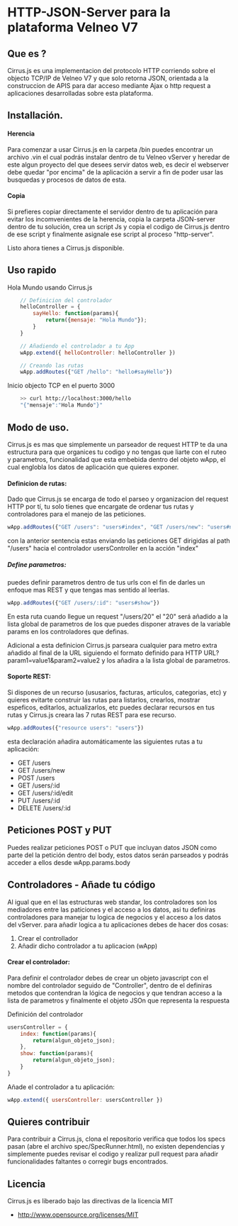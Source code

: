 # HTTP-JSON-Server para la plataforma Velneo V7

## Que es ?

Cirrus.js es una implementacion del protocolo HTTP corriendo sobre el objecto TCP/IP de Velneo V7 y que solo retorna JSON, orientada a la construccion de APIS para dar acceso mediante Ajax o http request a aplicaciones desarrolladas sobre esta plataforma.

## Installación.

#### Herencia
Para comenzar a usar Cirrus.js en la carpeta /bin puedes encontrar un archivo .vin el cual podrás instalar dentro de tu Velneo vServer y heredar de este algun proyecto del que desees servir datos web, es decir el webserver debe quedar "por encima" de la aplicación a servir a fin de poder usar las busquedas y procesos de datos de esta.

#### Copia
Si prefieres copiar directamente el servidor dentro de tu aplicación para evitar los incomvenientes de la herencia, copia la carpeta JSON-server dentro de tu solución, crea un script Js y copia el codigo de Cirrus.js dentro de ese script y finalmente asignale ese script al proceso "http-server".

Listo ahora tienes a Cirrus.js disponible.

## Uso rapido

Hola Mundo usando Cirrus.js

```javascript
	// Definicion del controlador
	helloController = {
		sayHello: function(params){
			return({mensaje: "Hola Mundo"});
		}
	}

	// Añadiendo el controlador a tu App
	wApp.extend({ helloController: helloController })

	// Creando las rutas
	wApp.addRoutes({"GET /hello": "hello#sayHello"})
```

Inicio objecto TCP en el puerto 3000

```bash
	>> curl http://localhost:3000/hello 
	"{"mensaje":"Hola Mundo"}"
```


## Modo de uso.

Cirrus.js es mas que simplemente un parseador de request HTTP te da una estructura para que organices tu codigo y no tengas que liarte con el ruteo y parametros, funcionalidad que esta embebida dentro del objeto wApp, el cual englobla los datos de aplicación que quieres exponer.

#### Definicion de rutas:

Dado que Cirrus.js se encarga de todo el parseo y organizacion del request HTTP por tí, tu solo tienes que encargate de ordenar tus rutas y controladores para el manejo de las peticiones.


```javascript
wApp.addRoutes({"GET /users": "users#index", "GET /users/new": "users#new"})
```
con la anterior sentencia estas enviando las peticiones GET dirigidas al path "/users" hacia el controlador usersController en la acción "index"

##### Define parametros:

puedes definir parametros dentro de tus urls con el fin de darles un enfoque mas REST y que tengas mas sentido al leerlas.

```javascript
wApp.addRoutes({"GET /users/:id": "users#show"})
```

En esta ruta cuando llegue un request "/users/20" el "20" será añadido a la lista global de parametros de los que puedes disponer atraves de la variable params en los controladores que definas.

Adicional a esta definicion Cirrus.js parseara cualquier para metro extra añadido al final de la URL siguiendo el formato definido para HTTP URL?param1=value1&param2=value2 y los añadira a la lista global de parametros.

#### Soporte REST:

Si dispones de un recurso (ususarios, facturas, articulos, categorias, etc) y quieres evitarte construir las rutas para listarlos, crearlos, mostrar espeficos, editarlos, actualizarlos, etc puedes declarar recursos en tus rutas y Cirrus.js creara las 7 rutas REST para ese recurso.

```javascript
wApp.addRoutes({"resource users": "users"})
```
esta declaración añadira automáticamente las siguientes rutas a tu aplicación:

* GET /users
* GET /users/new
* POST /users
* GET /users/:id
* GET /users/:id/edit
* PUT /users/:id
* DELETE /users/:id

## Peticiones POST y PUT

Puedes realizar peticiones POST o PUT que incluyan datos JSON como parte del la petición dentro del body, estos datos serán parseados y podrás acceder a ellos desde wApp.params.body

## Controladores - Añade tu código

Al igual que en el las estructuras web standar, los controladores son los mediadores entre las paticiones y el acceso a los datos, asi tu definiras controladores para manejar tu logica de negocios y el acceso a los datos del vServer. para añadir logica a tu aplicaciones debes de hacer dos cosas:

1. Crear el controllador
2. Añadir dicho controlador a tu aplicacion (wApp)

#### Crear el controlador:

Para definir el controlador debes de crear un objeto javascript con el nombre del controlador seguido de "Controller", dentro de el definiras metodos que contendran la lógica de negocios y que tendran acceso a la lista de parametros y finalmente el objeto JSOn que representa la respuesta

Definición del controlador

```javascript
usersController = {
	index: function(params){
		return(algun_objeto_json);
	},
	show: function(params){
		return(algun_objeto_json);
	}
}
```

Añade el controlador a tu aplicación:

```javascript
wApp.extend({ usersController: usersController })
```

## Quieres contribuir

Para contribuir a Cirrus.js, clona el repositorio verifica que todos los specs pasan (abre el archivo spec/SpecRunner.html), no existen dependencias y simplemente puedes revisar el codigo y realizar pull request para añadir funcionalidades faltantes o corregir bugs encontrados.

## Licencia

Cirrus.js es liberado bajo las directivas de la licencia MIT

* http://www.opensource.org/licenses/MIT




